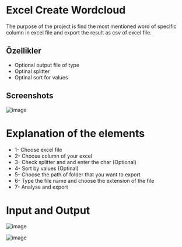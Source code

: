 
# Excel Create Wordcloud

The purpose of the project is find the most mentioned word of specific column in excel file and export the result as csv of excel file.


## Özellikler
- Optional output file of type
- Optinal splitter
- Optinal sort for values

  
## Screenshots

![image](https://github.com/baykirac/Excel-Wordcloud/assets/37344628/73e2b08c-4d7b-4b89-8b43-b9b7411291ec)

# Explanation of the elements
- 1- Choose excel file
- 2- Choose column of your excel
- 3- Check splitter and and enter the char (Optional)
- 4- Sort by values (Optinal)
- 5- Choose the path of folder that you want to export
- 6- Type the file name and choose the extension of the file
- 7- Analyse and export

# Input and Output

![image](https://github.com/baykirac/Excel-Wordcloud/assets/37344628/750673aa-8e58-4817-bf44-fd268b20f71f)

![image](https://github.com/baykirac/Excel-Wordcloud/assets/37344628/d7a4a14b-f9c7-4f1c-8ef9-33fe48dfc74f)
